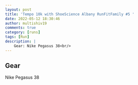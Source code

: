 ```yaml
---
layout: post
title: 'Tempo 10k with ShoeScience Albany RunFitFamily #5 '
date: 2022-05-12 18:30:46
author: multishiv19
comments: true
category: [runs]
tags: [Run]
description: |
    Gear: Nike Pegasus 38<br/>
---
```


## Gear
Nike Pegasus 38



<div width='100%' class='strava-embed-placeholder' data-embed-type='activity' data-embed-id='7128831921'></div>
<script src='https://strava-embeds.com/embed.js'></script>

